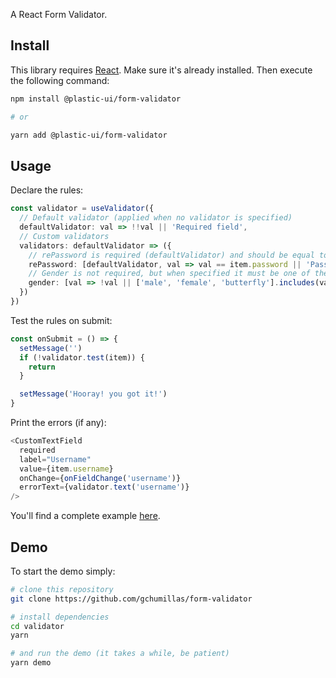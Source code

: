 A React Form Validator.

## Install

This library requires [React](https://www.npmjs.com/package/react). Make sure it's already installed. Then execute the following command:

```bash
npm install @plastic-ui/form-validator

# or

yarn add @plastic-ui/form-validator
```

## Usage

Declare the rules:

```ts
const validator = useValidator({
  // Default validator (applied when no validator is specified)
  defaultValidator: val => !!val || 'Required field',
  // Custom validators
  validators: defaultValidator => ({
    // rePassword is required (defaultValidator) and should be equal to password
    rePassword: [defaultValidator, val => val == item.password || 'Passwords do not match'],
    // Gender is not required, but when specified it must be one of the following values:
    gender: [val => !val || ['male', 'female', 'butterfly'].includes(val) || 'Unknown gender']
  })
})
```

Test the rules on submit:

```ts
const onSubmit = () => {
  setMessage('')
  if (!validator.test(item)) {
    return
  }

  setMessage('Hooray! you got it!')
}
```

Print the errors (if any):

```ts
<CustomTextField
  required
  label="Username"
  value={item.username}
  onChange={onFieldChange('username')}
  errorText={validator.text('username')}
/>
```

You'll find a complete example [here](https://github.com/gchumillas/form-validator/blob/main/demo/src/App.tsx).

## Demo

To start the demo simply:

```bash
# clone this repository
git clone https://github.com/gchumillas/form-validator

# install dependencies
cd validator
yarn

# and run the demo (it takes a while, be patient)
yarn demo
```
